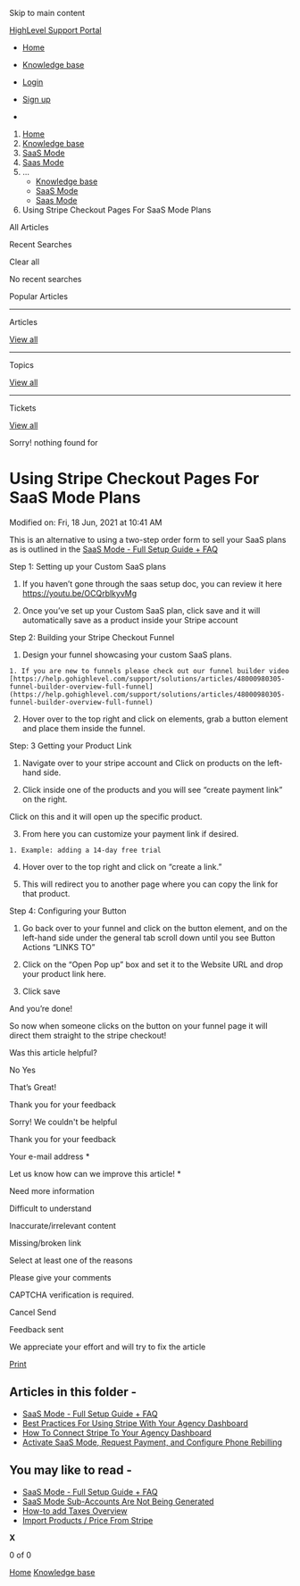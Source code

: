 Skip to main content

[ HighLevel Support Portal ](https://help.gohighlevel.com)

  * [ Home ](/support/home)
  * [ Knowledge base ](/support/solutions)

  * [Login](/support/login)
  * [Sign up](/support/signup)
  * 

  1. [Home](/support/home)
  2. [Knowledge base](/support/solutions)
  3. [SaaS Mode](/support/solutions/48000453216)
  4. [Saas Mode](/support/solutions/folders/48000676654)
  5. ... 
     * [Knowledge base](/support/solutions)
     * [SaaS Mode](/support/solutions/48000453216)
     * [Saas Mode](/support/solutions/folders/48000676654)
  6. Using Stripe Checkout Pages For SaaS Mode Plans

All  Articles 

Recent Searches

Clear all

No recent searches

Popular Articles

* * *

Articles

[View all](/support/search/solutions)

* * *

Topics

[View all](/support/search/topics)

* * *

Tickets

[View all](/support/search/tickets)

Sorry! nothing found for   

# Using Stripe Checkout Pages For SaaS Mode Plans

Modified on: Fri, 18 Jun, 2021 at 10:41 AM

This is an alternative to using a two-step order form to sell your SaaS plans as is outlined in the [SaaS Mode - Full Setup Guide + FAQ](https://help.gohighlevel.com/support/solutions/articles/48001184920-saas-mode-full-setup-guide-faq) 

Step 1: Setting up your Custom SaaS plans

  1. If you haven’t gone through the saas setup doc, you can review it  here <https://youtu.be/OCQrblkyvMg>

  2. Once you’ve set up your Custom SaaS plan, click save and it will automatically save as a product inside your Stripe account

Step 2: Building your Stripe Checkout Funnel

  1. Design your funnel showcasing your custom SaaS plans.

    1. If you are new to funnels please check out our funnel builder video [https://help.gohighlevel.com/support/solutions/articles/48000980305-funnel-builder-overview-full-funnel](https://help.gohighlevel.com/support/solutions/articles/48000980305-funnel-builder-overview-full-funnel)

  2. Hover over to the top right and click on elements, grab a button element and place them inside the funnel. 

Step: 3 Getting your Product Link

  1. Navigate over to your stripe account and Click on products on the left-hand side.

  2. Click inside one of the products and you will see “create payment link” on the right.

Click on this and it will open up the specific product.

  3. From here you can customize your payment link if desired.

    1. Example: adding a 14-day free trial

  4. Hover over to the top right and click on “create a link.”

  5. This will redirect you to another page where you can copy the link for that product.

Step 4: Configuring your Button

  1. Go back over to your funnel and click on the button element, and on the left-hand side under the general tab scroll down until you see Button Actions “LINKS TO”

  2. Click on the “Open Pop up” box and set it to the Website URL and drop your product link here.

  3. Click save

And you’re done!

So now when someone clicks on the button on your funnel page it will direct them straight to the stripe checkout!

Was this article helpful?

No  Yes 

That’s Great!

Thank you for your feedback

Sorry! We couldn't be helpful

Thank you for your feedback

Your e-mail address *

Let us know how can we improve this article! *

Need more information 

Difficult to understand 

Inaccurate/irrelevant content 

Missing/broken link 

Select at least one of the reasons 

Please give your comments 

CAPTCHA verification is required. 

Cancel  Send 

Feedback sent

We appreciate your effort and will try to fix the article

[Print](javascript:print\(\))

## Articles in this folder -

  * [SaaS Mode - Full Setup Guide + FAQ](/support/solutions/articles/48001184920-saas-mode-full-setup-guide-faq)
  * [Best Practices For Using Stripe With Your Agency Dashboard](/support/solutions/articles/48001171909-best-practices-for-using-stripe-with-your-agency-dashboard)
  * [How To Connect Stripe To Your Agency Dashboard](/support/solutions/articles/48001171910-how-to-connect-stripe-to-your-agency-dashboard)
  * [Activate SaaS Mode, Request Payment, and Configure Phone Rebilling](/support/solutions/articles/48001177740-activate-saas-mode-request-payment-and-configure-phone-rebilling)

## You may like to read -

  * [SaaS Mode - Full Setup Guide + FAQ](/support/solutions/articles/48001184920-saas-mode-full-setup-guide-faq)
  * [SaaS Mode Sub-Accounts Are Not Being Generated](/support/solutions/articles/48001183981-saas-mode-sub-accounts-are-not-being-generated)
  * [How-to add Taxes Overview](/support/solutions/articles/48001224104-how-to-add-taxes-overview)
  * [Import Products / Price From Stripe](/support/solutions/articles/48001202184-import-products-price-from-stripe)

**X**

0 of 0 []()

[Home](/support/home) [Knowledge base](/support/solutions)
